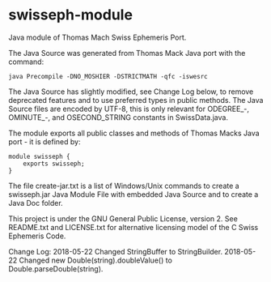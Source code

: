 # swisseph-module
Java module of Thomas Mach Swiss Ephemeris Port.

The Java Source was generated from Thomas Mack Java port with the command:

    java Precompile -DNO_MOSHIER -DSTRICTMATH -qfc -iswesrc

The Java Source has slightly modified, see Change Log below, to remove deprecated features and to use
preferred types in public methods.
The Java Source files are encoded by UTF-8, this is only relevant for ODEGREE_-, OMINUTE_-, and
OSECOND_STRING constants in SwissData.java. 

The module exports all public classes and methods of Thomas Macks Java port - it is defined by:

    module swisseph {
        exports swisseph;
    }

The file create-jar.txt is a list of Windows/Unix commands to create a swisseph.jar Java Module File with
embedded Java Source and to create a Java Doc folder.


This project is under the GNU General Public License, version 2.
See README.txt and LICENSE.txt for alternative licensing model of the C Swiss Ephemeris Code.

Change Log:
2018-05-22 Changed StringBuffer to StringBuilder.
2018-05-22 Changed new Double(string).doubleValue() to Double.parseDouble(string).
